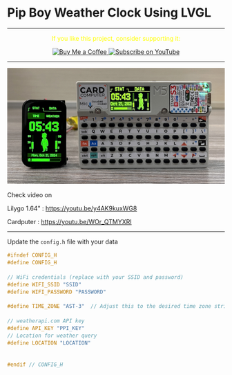 # Pip Boy Weather Clock Using LVGL

---
<p align="center">
  <span style="color: yellow;">If you like this project, consider supporting it:</span>
</p>

<p align="center">
  <a href="https://www.buymeacoffee.com/nishad2m8" target="_blank">
    <img src="https://cdn.buymeacoffee.com/buttons/v2/default-yellow.png" alt="Buy Me a Coffee" style="height: 35px;">
  </a>
  <a href="https://www.youtube.com/channel/UCV_35rUyf4N5mHZXaxaFKiQ" target="_blank">
    <img src="https://img.shields.io/badge/Subscribe%20on%20YouTube-FF0000?style=flat&logo=youtube" alt="Subscribe on YouTube" style="height: 35px;">
  </a>
</p>

---

![alt text](Elements/IMG_2923.JPG)

Check video on 

Lilygo 1.64" : https://youtu.be/y4AK9kuxWG8

Cardputer : https://youtu.be/WOr_QTMYXRI

---
Update the `config.h` file with your data
```c++
#ifndef CONFIG_H
#define CONFIG_H

// WiFi credentials (replace with your SSID and password)
#define WIFI_SSID "SSID"
#define WIFI_PASSWORD "PASSWORD"

#define TIME_ZONE "AST-3"  // Adjust this to the desired time zone string

// weatherapi.com API key
#define API_KEY "PPI_KEY"
// Location for weather query
#define LOCATION "LOCATION"


#endif // CONFIG_H
```